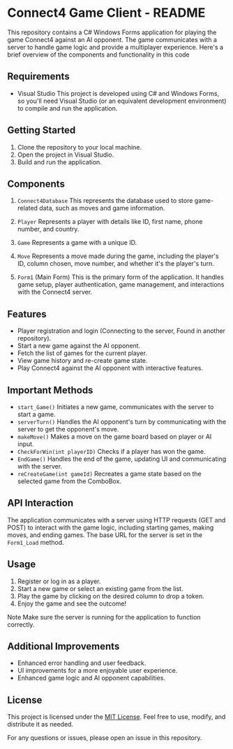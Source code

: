 # Connect4 Game Client - README

This repository contains a C# Windows Forms application for playing the game Connect4 against an AI opponent. The game communicates with a server to handle game logic and provide a multiplayer experience. Here's a brief overview of the components and functionality in this code

## Requirements

- Visual Studio This project is developed using C# and Windows Forms, so you'll need Visual Studio (or an equivalent development environment) to compile and run the application.

## Getting Started

1. Clone the repository to your local machine.
2. Open the project in Visual Studio.
3. Build and run the application.

## Components

1. `Connect4Database` This represents the database used to store game-related data, such as moves and game information.

2. `Player` Represents a player with details like ID, first name, phone number, and country.

3. `Game` Represents a game with a unique ID.

4. `Move` Represents a move made during the game, including the player's ID, column chosen, move number, and whether it's the player's turn.

5. `Form1` (Main Form) This is the primary form of the application. It handles game setup, player authentication, game management, and interactions with the Connect4 server.

## Features

- Player registration and login (Connecting to the server, Found in another repository).
- Start a new game against the AI opponent.
- Fetch the list of games for the current player.
- View game history and re-create game state.
- Play Connect4 against the AI opponent with interactive features.

## Important Methods

- `start_Game()` Initiates a new game, communicates with the server to start a game.
- `serverTurn()` Handles the AI opponent's turn by communicating with the server to get the opponent's move.
- `makeMove()` Makes a move on the game board based on player or AI input.
- `CheckForWin(int playerID)` Checks if a player has won the game.
- `EndGame()` Handles the end of the game, updating UI and communicating with the server.
- `reCreateGame(int gameId)` Recreates a game state based on the selected game from the ComboBox.

## API Interaction

The application communicates with a server using HTTP requests (GET and POST) to interact with the game logic, including starting games, making moves, and ending games. The base URL for the server is set in the `Form1_Load` method.

## Usage

1. Register or log in as a player.
2. Start a new game or select an existing game from the list.
3. Play the game by clicking on the desired column to drop a token.
4. Enjoy the game and see the outcome!
   
Note Make sure the server is running for the application to function correctly.

## Additional Improvements

- Enhanced error handling and user feedback.
- UI improvements for a more enjoyable user experience.
- Enhanced game logic and AI opponent capabilities.

## License

This project is licensed under the [MIT License](LICENSE). Feel free to use, modify, and distribute it as needed.

For any questions or issues, please open an issue in this repository.
